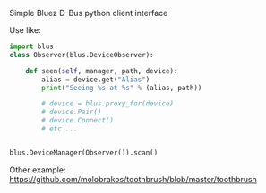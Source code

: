 Simple Bluez D-Bus python client interface

Use like:

```python
import blus
class Observer(blus.DeviceObserver):

    def seen(self, manager, path, device):
        alias = device.get("Alias")
        print("Seeing %s at %s" % (alias, path))

        # device = blus.proxy_for(device)
        # device.Pair()
        # device.Connect()
        # etc ...


blus.DeviceManager(Observer()).scan()
```

  Other example:
  https://github.com/molobrakos/toothbrush/blob/master/toothbrush
